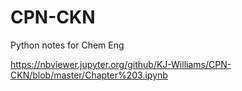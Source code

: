 # CPN-CKN
Python notes for Chem Eng 

https://nbviewer.jupyter.org/github/KJ-Williams/CPN-CKN/blob/master/Chapter%203.ipynb
